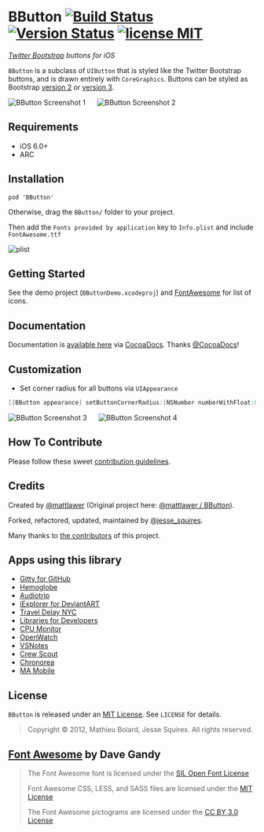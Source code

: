 # BButton [![Build Status](https://secure.travis-ci.org/jessesquires/BButton.svg)](http://travis-ci.org/jessesquires/BButton) [![Version Status](http://img.shields.io/cocoapods/v/BButton.png)][docsLink] [![license MIT](http://img.shields.io/badge/license-MIT-orange.png)][mitLink]

*[Twitter Bootstrap](http://getbootstrap.com) buttons for iOS*

`BButton` is a subclass of `UIButton` that is styled like the Twitter Bootstrap buttons, and is drawn entirely with `CoreGraphics`. Buttons can be styled as Bootstrap [version 2](http://getbootstrap.com/2.3.2/) or [version 3](http://getbootstrap.com).

![BButton Screenshot 1][img1] &nbsp;&nbsp;&nbsp;&nbsp; ![BButton Screenshot 2][img2]

## Requirements

* iOS 6.0+ 
* ARC

## Installation

````
pod 'BButton'
````
Otherwise, drag the `BButton/` folder to your project. 

Then add the `Fonts provided by application` key to `Info.plist` and include `FontAwesome.ttf`

![plist][img3]

## Getting Started

See the demo project (`BButtonDemo.xcodeproj`) and [FontAwesome](http://fontawesome.io) for list of icons.

## Documentation

Documentation is [available here][docsLink] via [CocoaDocs](http://cocoadocs.org). Thanks [@CocoaDocs](https://twitter.com/CocoaDocs)!

## Customization

* Set corner radius for all buttons via `UIAppearance`

````objective-c
[[BButton appearance] setButtonCornerRadius:[NSNumber numberWithFloat:0.0f]];
````

![BButton Screenshot 3][img4] &nbsp;&nbsp;&nbsp;&nbsp; ![BButton Screenshot 4][img5]

## How To Contribute

Please follow these sweet [contribution guidelines](https://github.com/jessesquires/HowToContribute).

## Credits

Created by [@mattlawer](https://twitter.com/mattlawer) (Original project here: [@mattlawer / BButton](https://github.com/mattlawer/BButton)).

Forked, refactored, updated, maintained by [@jesse_squires](https://twitter.com/jesse_squires).

Many thanks to [the contributors](https://github.com/jessesquires/BButton/graphs/contributors) of this project.

## Apps using this library

* [Gitty for GitHub](https://itunes.apple.com/us/app/gitty-for-github/id645696309?mt=8)
* [Hemoglobe](http://bit.ly/hemoglobeapp)
* [Audiotrip](https://itunes.apple.com/us/app/audiotrip/id569634193?mt=8)
* [iExplorer for DeviantART](https://itunes.apple.com/us/app/iexplorer-for-deviantart/id657212778?mt=8)
* [Travel Delay NYC](https://itunes.apple.com/us/app/train-delay-nyc-subway-status/id384027573?mt=8)
* [Libraries for Developers](https://itunes.apple.com/us/app/libraries-for-developers/id653427112?mt=8)
* [CPU Monitor](https://itunes.apple.com/us/app/cpumonitor/id680137811?mt=8)
* [OpenWatch](https://itunes.apple.com/us/app/openwatch-free-video-streaming/id642680756?mt=8)
* [VSNotes](https://itunes.apple.com/us/app/vsnotes/id695433001?mt=8)
* [Crew Scout](https://itunes.apple.com/us/app/crew-scout/id721124938?mt=8)
* [Chronorea](https://itunes.apple.com/us/app/chronorea-interventions-manager/id813086719?mt=8)
* [MA Mobile](https://itunes.apple.com/us/app/ma-mobile/id447421885?mt=8)

## License

`BButton` is released under an [MIT License][mitLink]. See `LICENSE` for details.

> Copyright &copy; 2012, Mathieu Bolard, Jesse Squires. All rights reserved.

## [Font Awesome](http://fortawesome.github.com/Font-Awesome) by Dave Gandy 

> The Font Awesome font is licensed under the [SIL Open Font License](http://scripts.sil.org/OFL)
>
> Font Awesome CSS, LESS, and SASS files are licensed under the [MIT License][mitLink]
>
> The Font Awesome pictograms are licensed under the [CC BY 3.0 License](http://creativecommons.org/licenses/by/3.0)

[docsLink]:http://cocoadocs.org/docsets/BButton
[mitLink]:http://opensource.org/licenses/MIT

[img1]:https://raw.githubusercontent.com/jessesquires/BButton/master/Screenshots/screenshot0.png
[img2]:https://raw.githubusercontent.com/jessesquires/BButton/master/Screenshots/screenshot1.png

[img3]:https://raw.githubusercontent.com/jessesquires/BButton/master/Screenshots/plistfont.png

[img4]:https://raw.githubusercontent.com/jessesquires/BButton/master/Screenshots/screenshot2.png
[img5]:https://raw.githubusercontent.com/jessesquires/BButton/master/Screenshots/screenshot3.png
